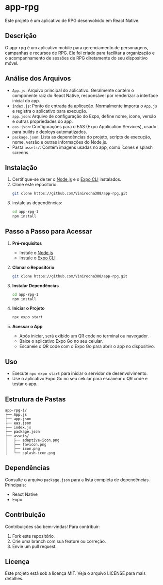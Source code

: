 # app-rpg

Este projeto é um aplicativo de RPG desenvolvido em React Native.


## Descrição
O app-rpg é um aplicativo mobile para gerenciamento de personagens, campanhas e recursos de RPG. Ele foi criado para facilitar a organização e o acompanhamento de sessões de RPG diretamente do seu dispositivo móvel.

## Análise dos Arquivos

- `App.js`: Arquivo principal do aplicativo. Geralmente contém o componente raiz do React Native, responsável por renderizar a interface inicial do app.
- `index.js`: Ponto de entrada da aplicação. Normalmente importa o `App.js` e registra o aplicativo para execução.
- `app.json`: Arquivo de configuração do Expo, define nome, ícone, versão e outras propriedades do app.
- `eas.json`: Configurações para o EAS (Expo Application Services), usado para builds e deploys automatizados.
- `package.json`: Lista as dependências do projeto, scripts de execução, nome, versão e outras informações do Node.js.
- Pasta `assets/`: Contém imagens usadas no app, como ícones e splash screens.

## Instalação
1. Certifique-se de ter o [Node.js](https://nodejs.org/) e o [Expo CLI](https://docs.expo.dev/get-started/installation/) instalados.
2. Clone este repositório:
   ```sh
   git clone https://github.com/Vinirocha388/app-rpg.git
   ```
3. Instale as dependências:
   ```sh
   cd app-rpg-1
   npm install
   ```

## Passo a Passo para Acessar

1. **Pré-requisitos**  
   - Instale o [Node.js](https://nodejs.org/)  
   - Instale o [Expo CLI](https://docs.expo.dev/get-started/installation/)

2. **Clonar o Repositório**  
   ```sh
   git clone https://github.com/Vinirocha388/app-rpg.git
   ```

3. **Instalar Dependências**  
   ```sh
   cd app-rpg-1
   npm install
   ```

4. **Iniciar o Projeto**  
   ```sh
   npx expo start
   ```

5. **Acessar o App**  
   - Após iniciar, será exibido um QR code no terminal ou navegador.
   - Baixe o aplicativo Expo Go no seu celular.
   - Escaneie o QR code com o Expo Go para abrir o app no dispositivo.

## Uso
- Execute `npx expo start` para iniciar o servidor de desenvolvimento.
- Use o aplicativo Expo Go no seu celular para escanear o QR code e testar o app.

## Estrutura de Pastas
```
app-rpg-1/
├── App.js
├── app.json
├── eas.json
├── index.js
├── package.json
├── assets/
│   ├── adaptive-icon.png
│   ├── favicon.png
│   ├── icon.png
│   └── splash-icon.png
```

## Dependências
Consulte o arquivo `package.json` para a lista completa de dependências. Principais:
- React Native
- Expo

## Contribuição
Contribuições são bem-vindas! Para contribuir:
1. Fork este repositório.
2. Crie uma branch com sua feature ou correção.
3. Envie um pull request.

## Licença
Este projeto está sob a licença MIT. Veja o arquivo LICENSE para mais detalhes.
